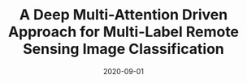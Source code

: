 ---
date: 2020-09-01

title: A Deep Multi-Attention Driven Approach for Multi-Label Remote Sensing Image Classification

description: |
    This repository includes the code for our multi-attention driven multi-label scene classification approach.
    This approach is based on three main steps. The first step describes the complex spatial and spectral content
    of image local areas by a K-Branch CNN that includes spatial resolution specific CNN branches. The second
    step initially characterizes the importance scores of different local areas of each image and then defines
    a global descriptor for each image based on these scores. This is achieved by a multi-attention strategy
    that utilizes the bidirectional long short-term memory networks. The final step achieves the classification
    of RS image scenes with multi-labels.

repositories:
    - name: MAML-RSIC @RSiM-Git
      link: https://git.tu-berlin.de/rsim/MAML-RSIC

accompanying_paper:
    title: A Deep Multi-Attention Driven Approach for Multi-Label Remote Sensing Image Classification
    link: https://ieeexplore.ieee.org/document/9096309

contact_people:
    - name: Gencer Sumbul
      link: /team/members/gencer-sumbul

---